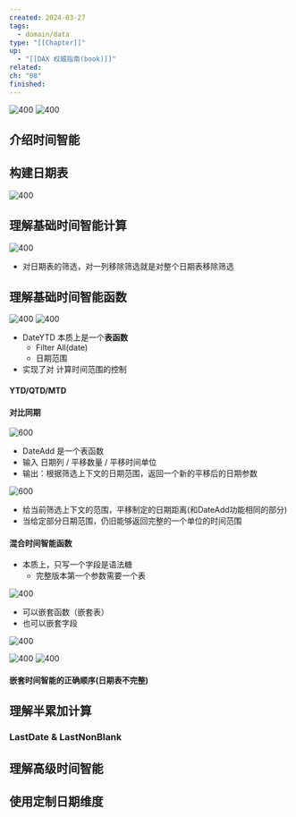 ```yaml
---
created: 2024-03-27
tags:
  - domain/data
type: "[[Chapter]]"
up:
  - "[[DAX 权威指南(book)]]"
related: 
ch: "08"
finished:
---
```


![400](https://s1.vika.cn/space/2024/03/27/cc41ae99f6034290b2b5645e9a915156)
![400](https://s1.vika.cn/space/2024/03/27/c940ec747d6b44d88d010cabb37a0a84)

## 介绍时间智能


## 构建日期表

![400](https://s1.vika.cn/space/2024/03/27/dff831b108a548c395f27f48a557baf8)


## 理解基础时间智能计算

![400](https://s1.vika.cn/space/2024/03/27/7471b36bcf0f40889bdd38c309cbe372)


- 对日期表的筛选，对一列移除筛选就是对整个日期表移除筛选

## 理解基础时间智能函数

![400](https://s1.vika.cn/space/2024/03/27/f51741720c5948428a0dc774ef287638)
![400](https://s1.vika.cn/space/2024/03/27/710f1256f6554dcdba04875d93860894)

- DateYTD 本质上是一个**表函数**
	- Filter All(date)
	- 日期范围
- 实现了对 计算时间范围的控制

#### YTD/QTD/MTD



#### 对比同期

![600](https://s1.vika.cn/space/2024/03/28/68077ef44979467c824e6cc523a8b63d)

- DateAdd 是一个表函数
- 输入 日期列 / 平移数量 / 平移时间单位
- 输出：根据筛选上下文的日期范围，返回一个新的平移后的日期参数

![600](https://s1.vika.cn/space/2024/03/28/140c91e9692f4996ba3b00004d8406da)

- 给当前筛选上下文的范围，平移制定的日期距离(和DateAdd功能相同的部分)
- 当给定部分日期范围，仍旧能够返回完整的一个单位的时间范围


#### 混合时间智能函数

- 本质上，只写一个字段是语法糖
	- 完整版本第一个参数需要一个表

![400](https://s1.vika.cn/space/2024/03/28/ab1cebca6be04771aa77c5cb4cf79b17)


- 可以嵌套函数（嵌套表）
- 也可以嵌套字段

![400](https://s1.vika.cn/space/2024/03/28/a5c5e57644964cdd870e81d5395316e0)

![400](https://s1.vika.cn/space/2024/03/28/ae072eefbac14614a624c065bdb4db59)
![400](https://s1.vika.cn/space/2024/03/28/b14100871b6c4e1ea0aae4b3cbeff13d)
#### 嵌套时间智能的正确顺序(日期表不完整)



## 理解半累加计算

### LastDate & LastNonBlank





## 理解高级时间智能


## 使用定制日期维度
